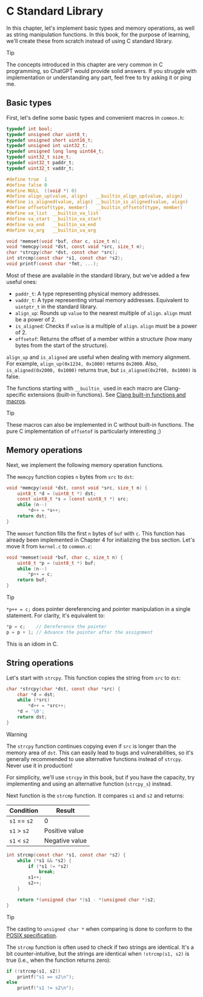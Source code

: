 # C Standard Library

In this chapter, let's implement basic types and memory operations, as well as string manipulation functions. In this book, for the purpose of learning, we'll create these from scratch instead of using C standard library.

> [!TIP]
>
> The concepts introduced in this chapter are very common in C programming, so ChatGPT would provide solid answers. If you struggle with implementation or understanding any part, feel free to try asking it or ping me.

## Basic types

First, let's define some basic types and convenient macros in `common.h`:


```c [common.h] {1-15,21-24}
typedef int bool;
typedef unsigned char uint8_t;
typedef unsigned short uint16_t;
typedef unsigned int uint32_t;
typedef unsigned long long uint64_t;
typedef uint32_t size_t;
typedef uint32_t paddr_t;
typedef uint32_t vaddr_t;

#define true  1
#define false 0
#define NULL  ((void *) 0)
#define align_up(value, align)   __builtin_align_up(value, align)
#define is_aligned(value, align) __builtin_is_aligned(value, align)
#define offsetof(type, member)   __builtin_offsetof(type, member)
#define va_list  __builtin_va_list
#define va_start __builtin_va_start
#define va_end   __builtin_va_end
#define va_arg   __builtin_va_arg

void *memset(void *buf, char c, size_t n);
void *memcpy(void *dst, const void *src, size_t n);
char *strcpy(char *dst, const char *src);
int strcmp(const char *s1, const char *s2);
void printf(const char *fmt, ...);
```

Most of these are available in the standard library, but we've added a few useful ones:

- `paddr_t`: A type representing physical memory addresses.
- `vaddr_t`: A type representing virtual memory addresses. Equivalent to `uintptr_t` in the standard library.
- `align_up`: Rounds up `value` to the nearest multiple of `align`. `align` must be a power of 2.
- `is_aligned`: Checks if `value` is a multiple of `align`. `align` must be a power of 2.
- `offsetof`: Returns the offset of a member within a structure (how many bytes from the start of the structure).

`align_up` and `is_aligned` are useful when dealing with memory alignment. For example, `align_up(0x1234, 0x1000)` returns `0x2000`. Also, `is_aligned(0x2000, 0x1000)` returns true, but `is_aligned(0x2f00, 0x1000)` is false.

The functions starting with `__builtin_` used in each macro are Clang-specific extensions (built-in functions). See [Clang built-in functions and macros](https://clang.llvm.org/docs/LanguageExtensions.html).

> [!TIP]
>
> These macros can also be implemented in C without built-in functions. The pure C implementation of `offsetof` is particularly interesting ;)

## Memory operations

Next, we implement the following memory operation functions.

The `memcpy` function copies `n` bytes from `src` to `dst`:

```c [common.c]
void *memcpy(void *dst, const void *src, size_t n) {
    uint8_t *d = (uint8_t *) dst;
    const uint8_t *s = (const uint8_t *) src;
    while (n--)
        *d++ = *s++;
    return dst;
}
```

The `memset` function fills the first `n` bytes of `buf` with `c`. This function has already been implemented in Chapter 4 for initializing the bss section. Let's move it from `kernel.c` to `common.c`:

```c [common.c]
void *memset(void *buf, char c, size_t n) {
    uint8_t *p = (uint8_t *) buf;
    while (n--)
        *p++ = c;
    return buf;
}
```

> [!TIP]
>
> `*p++ = c;` does pointer dereferencing and pointer manipulation in a single statement. For clarity, it's equivalent to:
>
> ```c
> *p = c;    // Dereference the pointer
> p = p + 1; // Advance the pointer after the assignment
> ```
>
> This is an idiom in C.

## String operations

Let's start with `strcpy`. This function copies the string from `src` to `dst`:

```c [common.c]
char *strcpy(char *dst, const char *src) {
    char *d = dst;
    while (*src)
        *d++ = *src++;
    *d = '\0';
    return dst;
}
```

> [!WARNING]
>
> The `strcpy` function continues copying even if `src` is longer than the memory area of `dst`. This can easily lead to bugs and vulnerabilities, so it's generally recommended to use alternative functions instead of `strcpy`. Never use it in production!
>
> For simplicity, we'll use `strcpy` in this book, but if you have the capacity, try implementing and using an alternative function (`strcpy_s`) instead.

Next function is the `strcmp` function. It compares `s1` and `s2` and returns:

| Condition | Result |
| --------- | ------ |
| `s1` == `s2` | 0 |
| `s1` > `s2` | Positive value |
| `s1` < `s2` | Negative value |

```c [common.c]
int strcmp(const char *s1, const char *s2) {
    while (*s1 && *s2) {
        if (*s1 != *s2)
            break;
        s1++;
        s2++;
    }

    return *(unsigned char *)s1 - *(unsigned char *)s2;
}
```

> [!TIP]
>
> The casting to `unsigned char *` when comparing is done to conform to the [POSIX specification](https://www.man7.org/linux/man-pages/man3/strcmp.3.html#:~:text=both%20interpreted%20as%20type%20unsigned%20char).

The `strcmp` function is often used to check if two strings are identical. It's a bit counter-intuitive, but the strings are identical when `!strcmp(s1, s2)` is true (i.e., when the function returns zero):

```c
if (!strcmp(s1, s2))
    printf("s1 == s2\n");
else
    printf("s1 != s2\n");
```
